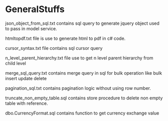 # GeneralStuffs
json_object_from_sql.txt contains sql query to generate jquery object used to pass in model service.


htmltopdf.txt file is use to generate html to pdf in c# code.


cursor_syntax.txt file contains sql cursor query


n_level_parent_hierarchy.txt file use to get n level parent hierarchy from child level


merge_sql_query.txt contains merge query in sql for bulk operation like bulk insert update delete

pagination_sql.txt contains pagination logic without using row number.


truncate_non_empty_table.sql contains store procedure to delete non empty table with reference.

dbo.CurrencyFormat.sql contains function to get currency exchange value 
